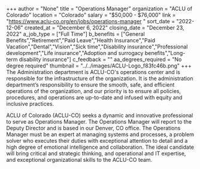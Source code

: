 +++
author = "None"
title = "Operations Manager"
organization = "ACLU of Colorado"
location = "Colorado"
salary = "$50,000 - $76,000"
link = "https://www.aclu-co.org/en/jobs/operations-manager "
sort_date = "2022-12-06"
created_at = "December 6, 2022"
closing_date = "December 23, 2022"
a_job_type = ["Full Time"]
b_benefits = ["General Benefits","Retirement","Paid Leave","Health Insurance","Paid Vacation","Dental","Vision","Sick time","Disability insurance","Professional development","Life insurance","Adoption and surrogacy benefits","Long-term disability insurance"]
c_feedback = ""
aa_degrees_required = "No degree required"
thumbnail = "../../images/ACLU-Logo_f83fc46b.png"
+++
The Administration department is ACLU-CO's operations center and is responsible for the infrastructure of the organization. It is the administration department’s responsibility to ensure the smooth, safe, and efficient operations of the organization, and our priority is to ensure all policies, procedures, and operations are up-to-date and infused with equity and inclusive practices. 

ACLU of Colorado (ACLU-CO) seeks a dynamic and innovative professional to serve as Operations Manager. The Operations Manager will report to the Deputy Director and is based in our Denver, CO office. The Operations Manager must be an expert at managing systems and processes, a problem solver who executes their duties with exceptional attention to detail and a high degree of emotional intelligence and collaboration. The ideal candidate will bring critical and strategic thinking, and operational and IT expertise, and exceptional organizational skills to the ACLU-CO team.
